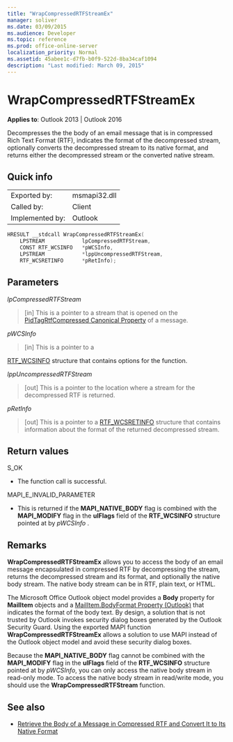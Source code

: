 ```yaml
---
title: "WrapCompressedRTFStreamEx"
manager: soliver
ms.date: 03/09/2015
ms.audience: Developer
ms.topic: reference
ms.prod: office-online-server
localization_priority: Normal
ms.assetid: 45abee1c-d7fb-b0f9-522d-8ba34caf1094
description: "Last modified: March 09, 2015"
---
```


# WrapCompressedRTFStreamEx

**Applies to**: Outlook 2013 | Outlook 2016 
  
Decompresses the the body of an email message that is in compressed Rich Text Format (RTF), indicates the format of the decompressed stream, optionally converts the decompressed stream to its native format, and returns either the decompressed stream or the converted native stream.
  
## Quick info

|||
|:-----|:-----|
|Exported by:  <br/> |msmapi32.dll  <br/> |
|Called by:  <br/> |Client  <br/> |
|Implemented by:  <br/> |Outlook  <br/> |
   
```cpp
HRESULT __stdcall WrapCompressedRTFStreamEx( 
    LPSTREAM            lpCompressedRTFStream, 
    CONST RTF_WCSINFO   *pWCSInfo, 
    LPSTREAM            *lppUncompressedRTFStream, 
    RTF_WCSRETINFO      *pRetInfo); 

```

## Parameters

_lpCompressedRTFStream_
  
> [in] This is a pointer to a stream that is opened on the [PidTagRtfCompressed Canonical Property](pidtagrtfcompressed-canonical-property.md) of a message. 
    
_pWCSInfo_
  
> [in] This is a pointer to a 
    
   [RTF_WCSINFO](rtf_wcsinfo.md) structure that contains options for the function. 
    
_lppUncompressedRTFStream_
  
> [out] This is a pointer to the location where a stream for the decompressed RTF is returned. 
    
_pRetInfo_
  
> [out] This is a pointer to a [RTF_WCSRETINFO](rtf_wcsretinfo.md) structure that contains information about the format of the returned decompressed stream. 
    
## Return values

S_OK 
  
- The function call is successful.
    
MAPI_E_INVALID_PARAMETER 
  
- This is returned if the **MAPI_NATIVE_BODY** flag is combined with the **MAPI_MODIFY** flag in the **ulFlags** field of the **RTF_WCSINFO** structure pointed at by  *pWCSInfo*  . 
    
## Remarks

**WrapCompressedRTFStreamEx** allows you to access the body of an email message encapsulated in compressed RTF by decompressing the stream, returns the decompressed stream and its format, and optionally the native body stream. The native body stream can be in RTF, plain text, or HTML. 
  
The Microsoft Office Outlook object model provides a **Body** property for **MailItem** objects and a [MailItem.BodyFormat Property (Outlook)](https://msdn.microsoft.com/library/f635a0bc-20b7-206c-f558-a4ca2519670f%28Office.15%29.aspx) that indicates the format of the body text. By design, a solution that is not trusted by Outlook invokes security dialog boxes generated by the Outlook Security Guard. Using the exported MAPI function **WrapCompressedRTFStreamEx** allows a solution to use MAPI instead of the Outlook object model and avoid these security dialog boxes. 
  
Because the **MAPI\_NATIVE_BODY** flag cannot be combined with the **MAPI\_MODIFY** flag in the **ulFlags** field of the **RTF\_WCSINFO** structure pointed at by *pWCSInfo*, you can only access the native body stream in read-only mode. To access the native body stream in read/write mode, you should use the **WrapCompressedRTFStream** function. 
  
## See also

- [Retrieve the Body of a Message in Compressed RTF and Convert It to Its Native Format](how-to-retrieve-the-body-of-a-message-in-compressed-rtf-and-convert.md)

